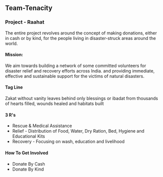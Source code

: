 ## Team-Tenacity

### Project - Raahat

The entire project revolves around the concept of making donations, either in cash or by kind, for the people living in disaster-struck areas around the world.
#### Mission:
We aim towards building a network of some committed volunteers for disaster relief and recovery efforts across India. 
and providing immediate, effective and sustainable support for the victims of natural disasters.

#### Tag Line
Zakat without vanity leaves behind only blessings or ibadat from thousands of hearts filled, wounds healed and habitats built

#### 3 R's
- Rescue & Medical Assistance
- Relief - Distribution of Food, Water, Dry Ration, Bed, Hygiene and Educational Kits
- Recovery - Focusing on wash, education and livelihood

#### How To Get Involved
- Donate By Cash <br>
- Donate By Kind


